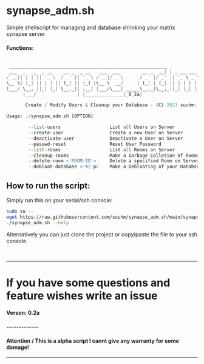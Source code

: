 # synapse_adm.sh
Simple shellscript for managing and database shrinking your matrix synapse server

#### Functions:
```python

 __________________________________________________________
 ___  _   _  _ __    __ _  _ __   ___  ___        __ _  __| | _ __ ___
/ __|| | | || '_ \  / _' || '_ \ / __|/ _ \      / _' |/ _' || '_ \ _ \
\__ \| |_| || | | || (_| || |_) |\__ \  __/     | (_| | (_| || | | | | |
|___/ \__, ||_| |_| \__,_|| .__/ |___/\___| _____\__,_|\__,_||_| |_| |_|
      |___/               | |______________|_0_2a|

       Create / Modify Users & Cleanup your Database - (C) 2023 suuhm:

Usage: ./synapse_adm.sh [OPTION]

        --list-users                  List all Users on Server
        --create-user                 Create a new User on Server
        --deactivate-user             Deactivate a User on Server
        --passwd-reset                Reset User Password
        --list-rooms                  List all Rooms on Server
        --cleanup-rooms               Make a Garbage Colletion of Rooms on Databse
        --delete-room <'ROOM:ID'>     Delete a specified Room on Server
        --debloat-database <-s|-p>    Make a Debloating of your Databse (-s=Sqlite3 , -p=Postgresql)
```

## How to run the script:
Simply run this on your serial/ssh console: 
```bash
sudo su --
wget https://raw.githubusercontent.com/suuhm/synapse_adm.sh/main/synapse_adm.sh ; chmod +x synapse_adm.sh
./synapse_adm.sh --help
```

Alternatively you can just clone the project or copy/paste the file to your ssh console


<br>
<hr>

# If you have some questions and feature wishes write an issue

#### Verson: 0.2a
#### -------------
#### Attention / This is a alpha script I cannt give any warranty for some damage!

<hr>
